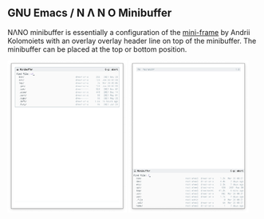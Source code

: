 ## GNU Emacs / N Λ N O Minibuffer

NΛNO minibuffer is essentially a configuration of the
[mini-frame](https://github.com/muffinmad/emacs-mini-frame) by Andrii
Kolomoiets with an overlay overlay header line on top of the minibuffer.
The minibuffer can be placed at the top or bottom position.

<div>
<img src="./nano-minibuffer-top.png" width=47.5%>
<img src="./nano-minibuffer-bottom.png"  width=47.5%>
</div>

